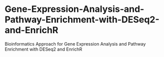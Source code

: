 # Gene-Expression-Analysis-and-Pathway-Enrichment-with-DESeq2-and-EnrichR
Bioinformatics Approach for Gene Expression Analysis and Pathway Enrichment with DESeq2 and EnrichR
